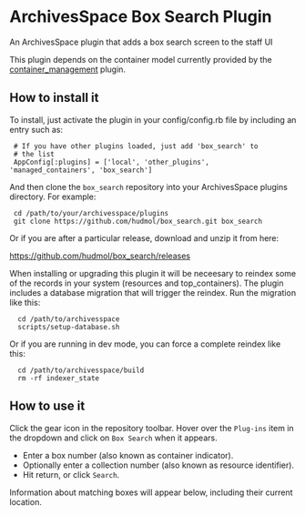 # ArchivesSpace Box Search Plugin

An ArchivesSpace plugin that adds a box search screen to the staff UI

This plugin depends on the container model currently provided by the
[container_management](https://github.com/hudmol/container_management)
plugin.


## How to install it

To install, just activate the plugin in your config/config.rb file by
including an entry such as:

     # If you have other plugins loaded, just add 'box_search' to
     # the list
     AppConfig[:plugins] = ['local', 'other_plugins', 'managed_containers', 'box_search']

And then clone the `box_search` repository into your
ArchivesSpace plugins directory.  For example:

     cd /path/to/your/archivesspace/plugins
     git clone https://github.com/hudmol/box_search.git box_search

Or if you are after a particular release, download and unzip it from here:

https://github.com/hudmol/box_search/releases

When installing or upgrading this plugin it will be neceesary to reindex some of the records
in your system (resources and top_containers). The plugin includes a database migration
that will trigger the reindex. Run the migration like this:

      cd /path/to/archivesspace
      scripts/setup-database.sh

Or if you are running in dev mode, you can force a complete reindex like this:

      cd /path/to/archivesspace/build
      rm -rf indexer_state


## How to use it

Click the gear icon in the repository toolbar.
Hover over the `Plug-ins` item in the dropdown and click on `Box Search` when it appears.

- Enter a box number (also known as container indicator).
- Optionally enter a collection number (also known as resource identifier).
- Hit return, or click `Search`.

Information about matching boxes will appear below, including their current location.
